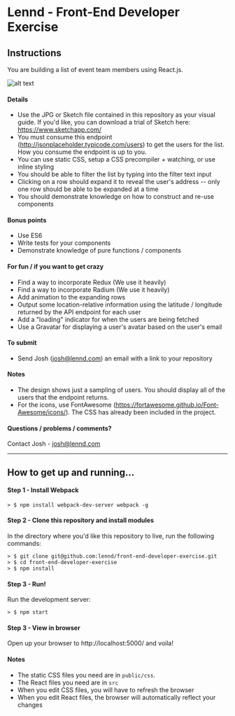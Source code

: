 # Lennd - Front-End Developer Exercise

## Instructions

You are building a list of event team members using React.js.

![alt text](https://raw.githubusercontent.com/lennd/front-end-developer-exercise/master/excercise-design.png "Exercise")

#### Details
- Use the JPG or Sketch file contained in this repository as your visual guide. If you'd like, you can download a trial of Sketch here: https://www.sketchapp.com/
- You must consume this endpoint (http://jsonplaceholder.typicode.com/users) to get the users for the list. How you consume the endpoint is up to you.
- You can use static CSS, setup a CSS precompiler + watching, or use inline styling
- You should be able to filter the list by typing into the filter text input
- Clicking on a row should expand it to reveal the user's address -- only one row should be able to be expanded at a time
- You should demonstrate knowledge on how to construct and re-use components

#### Bonus points
- Use ES6
- Write tests for your components
- Demonstrate knowledge of pure functions / components

#### For fun / if you want to get crazy
- Find a way to incorporate Redux (We use it heavily)
- Find a way to incorporate Radium (We use it heavily)
- Add animation to the expanding rows
- Output some location-relative information using the latitude / longitude returned by the API endpoint for each user
- Add a "loading" indicator for when the users are being fetched
- Use a Gravatar for displaying a user's avatar based on the user's email

#### To submit
- Send Josh (josh@lennd.com) an email with a link to your repository

#### Notes
- The design shows just a sampling of users. You should display all of the users that the endpoint returns.
- For the icons, use FontAwesome (https://fortawesome.github.io/Font-Awesome/icons/). The CSS has already been included in the project.

#### Questions / problems / comments?
Contact Josh - josh@lennd.com

---

## How to get up and running...

#### Step 1 - Install Webpack
```
> $ npm install webpack-dev-server webpack -g
```

#### Step 2 - Clone this repository and install modules
In the directory where you'd like this repository to live, run the following commands:

```
> $ git clone git@github.com:lennd/front-end-developer-exercise.git
> $ cd front-end-developer-exercise
> $ npm install
```

#### Step 3 - Run!
Run the development server:
```
> $ npm start
```

#### Step 3 - View in browser
Open up your browser to http://localhost:5000/ and voila!

#### Notes
- The static CSS files you need are in `public/css`.
- The React files you need are in `src`
- When you edit CSS files, you will have to refresh the browser
- When you edit React files, the browser will automatically reflect your changes
